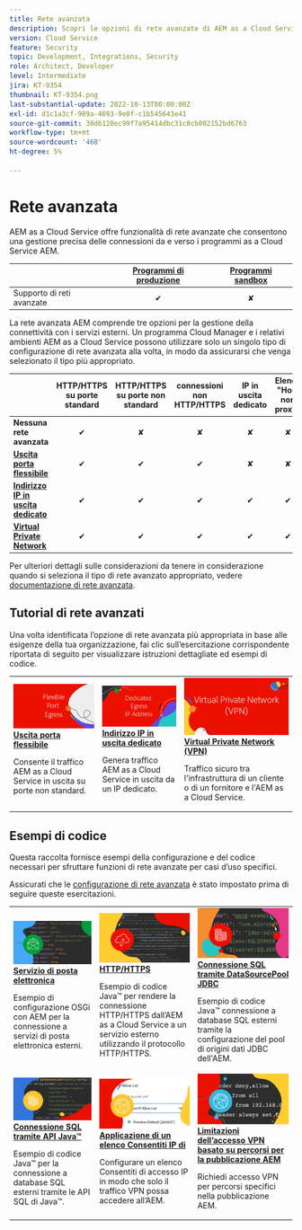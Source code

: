 ```yaml
---
title: Rete avanzata
description: Scopri le opzioni di rete avanzate di AEM as a Cloud Service.
version: Cloud Service
feature: Security
topic: Development, Integrations, Security
role: Architect, Developer
level: Intermediate
jira: KT-9354
thumbnail: KT-9354.png
last-substantial-update: 2022-10-13T00:00:00Z
exl-id: d1c1a3cf-989a-4693-9e0f-c1b545643e41
source-git-commit: 30d6120ec99f7a95414dbc31c0cb002152bd6763
workflow-type: tm+mt
source-wordcount: '468'
ht-degree: 5%

---
```


# Rete avanzata

AEM as a Cloud Service offre funzionalità di rete avanzate che consentono una gestione precisa delle connessioni da e verso i programmi as a Cloud Service AEM.

|                                                   | [Programmi di produzione](https://experienceleague.adobe.com/docs/experience-manager-cloud-service/content/implementing/using-cloud-manager/programs/introduction-production-programs.html) | [Programmi sandbox](https://experienceleague.adobe.com/docs/experience-manager-cloud-service/content/implementing/using-cloud-manager/programs/introduction-sandbox-programs.html?lang=it) |
|---------------------------------------------------|:-----------------------:|:---------------------:|
| Supporto di reti avanzate | ✔ | ✘ |


La rete avanzata AEM comprende tre opzioni per la gestione della connettività con i servizi esterni. Un programma Cloud Manager e i relativi ambienti AEM as a Cloud Service possono utilizzare solo un singolo tipo di configurazione di rete avanzata alla volta, in modo da assicurarsi che venga selezionato il tipo più appropriato.

|                                   | HTTP/HTTPS su porte standard | HTTP/HTTPS su porte non standard | connessioni non HTTP/HTTPS | IP in uscita dedicato | Elenco &quot;Host non proxy&quot; | Connessione a servizi protetti da VPN | Limitare il traffico di pubblicazione AEM per IP |
|-----------------------------------|:----------------------------:|:--------------------------------:|:--------------------------:|:-------------------:|:-------------------------------------:|:-------------------------------------:|:----:|
| __Nessuna rete avanzata__ | ✔ | ✘ | ✘ | ✘ | ✘ | ✘ | ✘ |
| [__Uscita porta flessibile__](./flexible-port-egress.md) | ✔ | ✔ | ✔ | ✘ | ✘ | ✘ | ✘ |
| [__Indirizzo IP in uscita dedicato__](./dedicated-egress-ip-address.md) | ✔ | ✔ | ✔ | ✔ | ✔ | ✘ | ✘ |
| [__Virtual Private Network__](./vpn.md) | ✔ | ✔ | ✔ | ✔ | ✔ | ✔ | ✔ |


Per ulteriori dettagli sulle considerazioni da tenere in considerazione quando si seleziona il tipo di rete avanzato appropriato, vedere [documentazione di rete avanzata](https://experienceleague.adobe.com/docs/experience-manager-cloud-service/security/configuring-advanced-networking.html).

## Tutorial di rete avanzati

Una volta identificata l’opzione di rete avanzata più appropriata in base alle esigenze della tua organizzazione, fai clic sull’esercitazione corrispondente riportata di seguito per visualizzare istruzioni dettagliate ed esempi di codice.

<table>
  <tr>
   <td>
      <a  href="./flexible-port-egress.md"><img alt="Uscita porta flessibile" src="./assets/flexible-port-egress.png"/></a>
      <div><strong><a href="./flexible-port-egress.md">Uscita porta flessibile</a></strong></div>
      <p>
          Consente il traffico AEM as a Cloud Service in uscita su porte non standard.
      </p>
    </td>   
   <td>
      <a  href="./dedicated-egress-ip-address.md"><img alt="Indirizzo IP in uscita dedicato al file" src="./assets/dedicated-egress-ip-address.png"/></a>
      <div><strong><a href="./dedicated-egress-ip-address.md">Indirizzo IP in uscita dedicato</a></strong></div>
      <p>
        Genera traffico AEM as a Cloud Service in uscita da un IP dedicato.
      </p>
    </td>   
   <td>
      <a  href="./vpn.md"><img alt="Virtual Private Network (VPN)" src="./assets/vpn.png"/></a>
      <div><strong><a href="./vpn.md">Virtual Private Network (VPN)</a></strong></div>
      <p>
        Traffico sicuro tra l'infrastruttura di un cliente o di un fornitore e l'AEM as a Cloud Service.
      </p>
    </td>   
  </tr>
</table>

## Esempi di codice

Questa raccolta fornisce esempi della configurazione e del codice necessari per sfruttare funzioni di rete avanzate per casi d’uso specifici.

Assicurati che le [configurazione di rete avanzata](#advanced-networking) è stato impostato prima di seguire queste esercitazioni.

<table><tr>
   <td>
      <a  href="./examples/email-service.md"><img alt="Virtual Private Network (VPN)" src="./assets/code-examples__email.png"/></a>
      <div><strong><a href="./examples/email-service.md">Servizio di posta elettronica</a></strong></div>
      <p>
        Esempio di configurazione OSGi con AEM per la connessione a servizi di posta elettronica esterni.
      </p>
    </td>  
    <td>
        <a  href="./examples/http-dedicated-egress-ip-vpn.md"><img alt="HTTP/HTTPS" src="./assets/code-examples__http.png"/></a>
        <div><strong><a href="./examples/http-dedicated-egress-ip-vpn.md">HTTP/HTTPS</a></strong></div>
        <p>
            Esempio di codice Java™ per rendere la connessione HTTP/HTTPS dall’AEM as a Cloud Service a un servizio esterno utilizzando il protocollo HTTP/HTTPS.
        </p>
    </td>
    <td>
      <a  href="./examples/sql-datasourcepool.md"><img alt="Connessione SQL tramite DataSourcePool JDBC" src="./assets//code-examples__sql-osgi.png"/></a>
      <div><strong><a href="./examples/sql-datasourcepool.md">Connessione SQL tramite DataSourcePool JDBC</a></strong></div>
      <p>
            Esempio di codice Java™ connessione a database SQL esterni tramite la configurazione del pool di origini dati JDBC dell'AEM.
      </p>
    </td>   
    </tr><tr>
    <td>
      <a  href="./examples/sql-java-apis.md"><img alt="Connessione SQL tramite API Java" src="./assets/code-examples__sql-java-api.png"/></a>
      <div><strong><a href="./examples/sql-java-apis.md">Connessione SQL tramite API Java™</a></strong></div>
      <p>
            Esempio di codice Java™ per la connessione a database SQL esterni tramite le API SQL di Java™.
      </p>
    </td>   
    <td>
      <a  href="https://experienceleague.adobe.com/docs/experience-manager-cloud-service/implementing/using-cloud-manager/ip-allow-lists/apply-allow-list.html"><img alt="Applicazione di un elenco consentiti IP" src="./assets/code_examples__vpn-allow-list.png"/></a>
      <div><strong><a href="https://experienceleague.adobe.com/docs/experience-manager-cloud-service/implementing/using-cloud-manager/ip-allow-lists/apply-allow-list.html">Applicazione di un elenco Consentiti IP di</a></strong></div>
      <p>
            Configurare un elenco Consentiti di accesso IP in modo che solo il traffico VPN possa accedere all’AEM.
      </p>
    </td>
   <td>
      <a  href="https://experienceleague.adobe.com/docs/experience-manager-cloud-service/security/configuring-advanced-networking.html#restrict-vpn-to-ingress-connections"><img alt="Limitazioni dell’accesso VPN basato su percorsi per la pubblicazione AEM" src="./assets/code_examples__vpn-path-allow-list.png"/></a>
      <div><strong><a href="https://experienceleague.adobe.com/docs/experience-manager-cloud-service/security/configuring-advanced-networking.html#restrict-vpn-to-ingress-connections">Limitazioni dell’accesso VPN basato su percorsi per la pubblicazione AEM</a></strong></div>
      <p>
            Richiedi accesso VPN per percorsi specifici nella pubblicazione AEM.
      </p>
    </td>
</tr>
</table>
